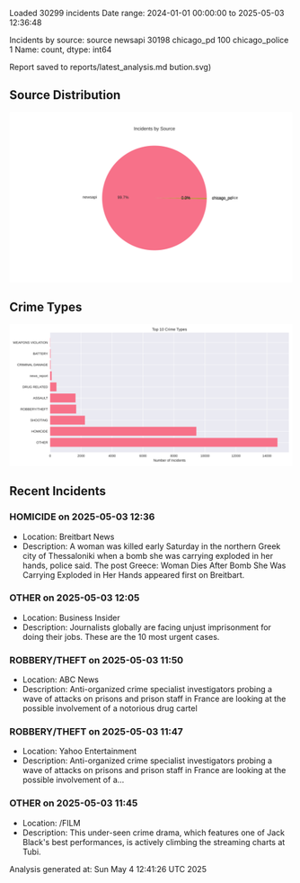 
Loaded 30299 incidents
Date range: 2024-01-01 00:00:00 to 2025-05-03 12:36:48

Incidents by source:
source
newsapi           30198
chicago_pd          100
chicago_police        1
Name: count, dtype: int64

Report saved to reports/latest_analysis.md
bution.svg)

## Source Distribution
![Source Distribution](images/source_distribution.svg)

## Crime Types
![Crime Types](images/crime_types.svg)

## Recent Incidents

### HOMICIDE on 2025-05-03 12:36
- Location: Breitbart News
- Description: A woman was killed early Saturday in the northern Greek city of Thessaloniki when a bomb she was carrying exploded in her hands, police said.
The post Greece: Woman Dies After Bomb She Was Carrying Exploded in Her Hands appeared first on Breitbart.


### OTHER on 2025-05-03 12:05
- Location: Business Insider
- Description: Journalists globally are facing unjust imprisonment for doing their jobs. These are the 10 most urgent cases.


### ROBBERY/THEFT on 2025-05-03 11:50
- Location: ABC News
- Description: Anti-organized crime specialist investigators probing a wave of attacks on prisons and prison staff in France are looking at the possible involvement of a notorious drug cartel


### ROBBERY/THEFT on 2025-05-03 11:47
- Location: Yahoo Entertainment
- Description: Anti-organized crime specialist investigators probing a wave of attacks on prisons and prison staff in France are looking at the possible involvement of a...


### OTHER on 2025-05-03 11:45
- Location: /FILM
- Description: This under-seen crime drama, which features one of Jack Black's best performances, is actively climbing the streaming charts at Tubi.

Analysis generated at: Sun May  4 12:41:26 UTC 2025
